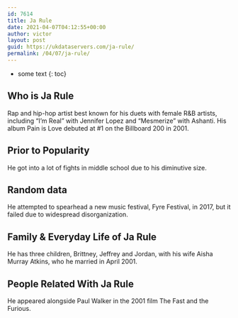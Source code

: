 ```yaml
---
id: 7614
title: Ja Rule
date: 2021-04-07T04:12:55+00:00
author: victor
layout: post
guid: https://ukdataservers.com/ja-rule/
permalink: /04/07/ja-rule/
---
```


* some text
{: toc}


## Who is Ja Rule



Rap and hip-hop artist best known for his duets with female R&B artists, including &#8220;I&#8217;m Real&#8221; with Jennifer Lopez and &#8220;Mesmerize&#8221; with Ashanti. His album Pain is Love debuted at #1 on the Billboard 200 in 2001.

                
                
                
## Prior to Popularity



He got into a lot of fights in middle school due to his diminutive size.

                
                
                
## Random data



He attempted to spearhead a new music festival, Fyre Festival, in 2017, but it failed due to widespread disorganization. 

                
                
                
## Family & Everyday Life of Ja Rule



He has three children, Brittney, Jeffrey and Jordan, with his wife Aisha Murray Atkins, who he married in April 2001.

                
                
                
## People Related With Ja Rule



He appeared alongside Paul Walker in the 2001 film The Fast and the Furious. 

                
              
            
          
          
          